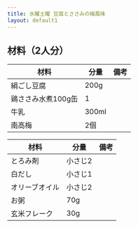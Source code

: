 ```yaml
---
title: 水曜土曜 豆腐とささみの梅風味
layout: default1
---
```

## 材料（2人分）

| 材料 | 分量 | 備考 |
| --- | --- | ---- |
| 絹ごし豆腐 | 200g | |
| 鶏ささみ水煮100g缶 | 1 | |
| 牛乳 | 300ml | |
| 南高梅 | 2個 | |

| 材料 | 分量 | 備考 |
| --- | --- | ---- |
| とろみ剤 | 小さじ2 | |
| 白だし | 小さじ1 | |
| オリーブオイル | 小さじ2 | |
| お粥 | 70g | |
| 玄米フレーク | 30g | |
